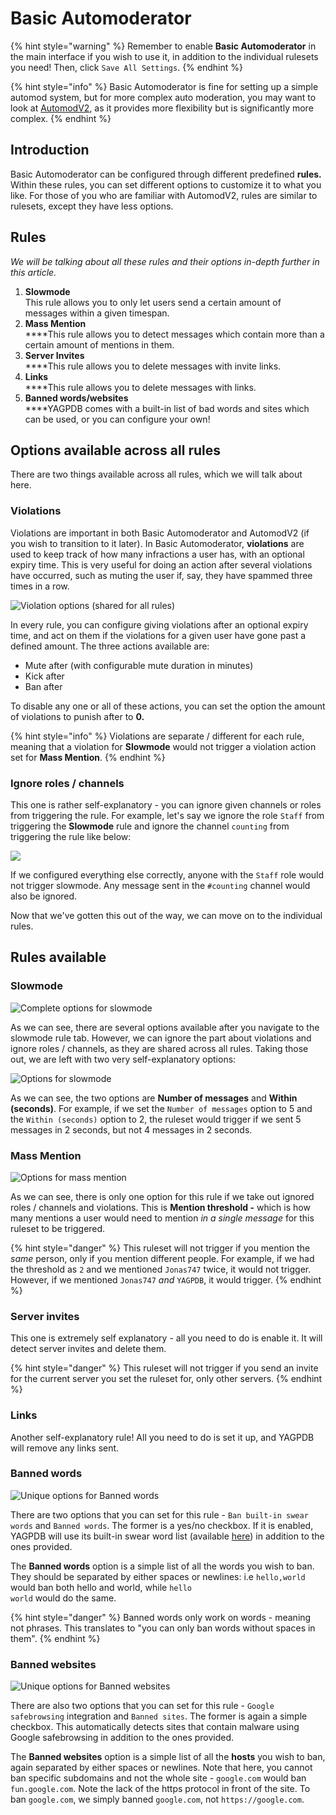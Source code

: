 # Basic Automoderator

{% hint style="warning" %}
Remember to enable **Basic Automoderator** in the main interface if you wish to use it, in addition to the individual rulesets you need! Then, click `Save All Settings`.
{% endhint %}

{% hint style="info" %}
Basic Automoderator is fine for setting up a simple automod system, but for more complex auto moderation, you may want to look at [AutomodV2](automoderator-v2.md), as it provides more flexibility but is significantly more complex.
{% endhint %}

## Introduction

Basic Automoderator can be configured through different predefined **rules.** Within these rules, you can set different options to customize it to what you like. For those of you who are familiar with AutomodV2, rules are similar to rulesets, except they have less options.

## Rules

_We will be talking about all these rules and their options in-depth further in this article._

1. **Slowmode**\
   This rule allows you to only let users send a certain amount of messages within a given timespan.
2. **Mass Mention**\
   ****This rule allows you to detect messages which contain more than a certain amount of mentions in them.
3. **Server Invites**\
   ****This rule allows you to delete messages with invite links.
4. **Links**\
   ****This rule allows you to delete messages with links.
5. **Banned words/websites**\
   ****YAGPDB comes with a built-in list of bad words and sites which can be used, or you can configure your own!

## Options available across all rules

There are two things available across all rules, which we will talk about here.

### Violations

Violations are important in both Basic Automoderator and AutomodV2 (if you wish to transition to it later). In Basic Automoderator, **violations** are used to keep track of how many infractions a user has, with an optional expiry time. This is very useful for doing an action after several violations have occurred, such as muting the user if, say, they have spammed three times in a row.

![Violation options (shared for all rules)](<../.gitbook/assets/image (9).png>)

In every rule, you can configure giving violations after an optional expiry time, and act on them if the violations for a given user have gone past a defined amount. The three actions available are:

* Mute after (with configurable mute duration in minutes)
* Kick after
* Ban after

To disable any one or all of these actions, you can set the option the amount of violations to punish after to **0.**

{% hint style="info" %}
Violations are separate / different for each rule, meaning that a violation for **Slowmode** would not trigger a violation action set for **Mass Mention**.
{% endhint %}

### Ignore roles / channels

This one is rather self-explanatory - you can ignore given channels or roles from triggering the rule. For example, let's say we ignore the role `Staff` from triggering the **Slowmode** rule and ignore the channel `counting` from triggering the rule like below:

![](<../.gitbook/assets/image (10).png>)

If we configured everything else correctly, anyone with the `Staff` role would not trigger slowmode. Any message sent in the `#counting` channel would also be ignored.

Now that we've gotten this out of the way, we can move on to the individual rules.

## Rules available

### Slowmode

![Complete options for slowmode](<../.gitbook/assets/image (8).png>)

As we can see, there are several options available after you navigate to the slowmode rule tab. However, we can ignore the part about violations and ignore roles / channels, as they are shared across all rules. Taking those out, we are left with two very self-explanatory options:

![Options for slowmode](<../.gitbook/assets/image (11).png>)

As we can see, the two options are **Number of messages** and **Within (seconds)**. For example, if we set the `Number of messages` option to 5 and the `Within (seconds)` option to 2, the ruleset would trigger if we sent 5 messages in 2 seconds, but not 4 messages in 2 seconds.&#x20;

### Mass Mention

![Options for mass mention](<../.gitbook/assets/image (12).png>)

As we can see, there is only one option for this rule if we take out ignored roles / channels and violations. This is **Mention threshold -** which is how many mentions a user would need to mention _in a single message_ for this ruleset to be triggered.&#x20;

{% hint style="danger" %}
This ruleset will not trigger if you mention the _same_ person, only if you mention different people. For example, if we had the threshold as `2` and we mentioned `Jonas747` twice, it would not trigger. However, if we mentioned `Jonas747` _and_  `YAGPDB`, it would trigger.
{% endhint %}

### Server invites

This one is extremely self explanatory - all you need to do is enable it. It will detect server invites and delete them.

{% hint style="danger" %}
This ruleset will not trigger if you send an invite for the current server you set the ruleset for, only other servers.
{% endhint %}

### Links

Another self-explanatory rule! All you need to do is set it up, and YAGPDB will remove any links sent.

### Banned words

![Unique options for Banned words](<../.gitbook/assets/image (13).png>)

There are two options that you can set for this rule - `Ban built-in swear words` and `Banned words`. The former is a yes/no checkbox. If it is enabled, YAGPDB will use its built-in swear word list (available [here](https://github.com/jonas747/yagpdb/blob/master/automod\_legacy/swearwords.go)) in addition to the ones provided.

The **Banned words** option is a simple list of all the words you wish to ban. They should be separated by either spaces or newlines: i.e `hello,world` would ban both hello and world, while `hello`\
`world` would do the same.&#x20;

{% hint style="danger" %}
Banned words only work on words - meaning not phrases. This translates to "you can only ban words without spaces in them".
{% endhint %}

### Banned websites

![Unique options for Banned websites](<../.gitbook/assets/image (14).png>)

There are also two options that you can set for this rule - `Google safebrowsing` integration and `Banned sites`. The former is again a simple checkbox. This automatically detects sites that contain malware using Google safebrowsing in addition to the ones provided.

The **Banned websites** option is a simple list of all the **hosts** you wish to ban, again separated by either spaces or newlines. Note that here, you cannot ban specific subdomains and not the whole site - `google.com` would ban `fun.google.com`. Note the lack of the https protocol in front of the site. To ban `google.com`, we simply banned `google.com`, not `https://google.com`.

